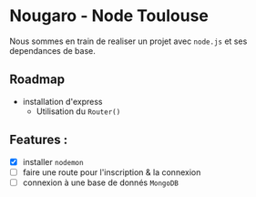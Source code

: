 
# Nougaro - Node Toulouse

Nous sommes en train de realiser un projet avec `node.js`
et ses dependances de base.
## Roadmap

- installation d'express
    - Utilisation du `Router()`




## Features :

- [x]  installer `nodemon`
- [ ]  faire une route pour l'inscription & la connexion 
- [ ]  connexion à une base de donnés `MongoDB`